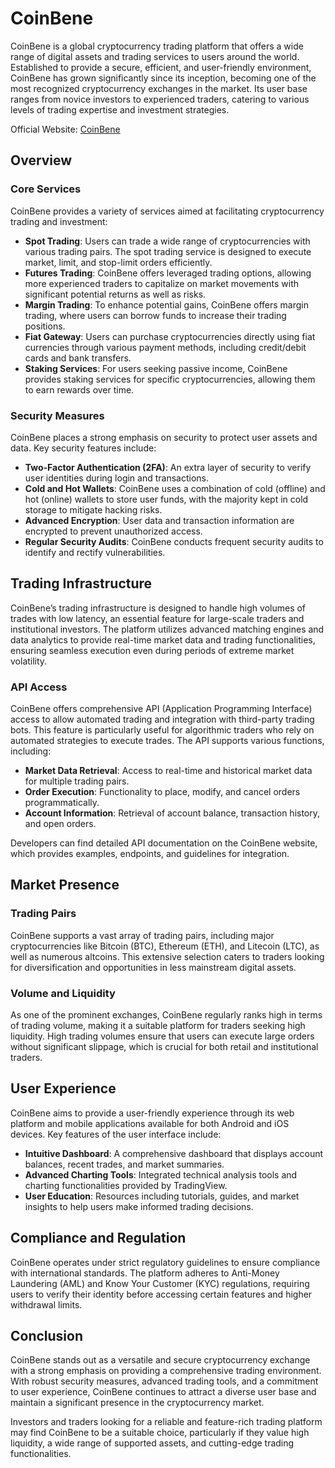 # CoinBene

CoinBene is a global cryptocurrency trading platform that offers a wide range of digital assets and trading services to users around the world. Established to provide a secure, efficient, and user-friendly environment, CoinBene has grown significantly since its inception, becoming one of the most recognized cryptocurrency exchanges in the market. Its user base ranges from novice investors to experienced traders, catering to various levels of trading expertise and investment strategies.

Official Website: [CoinBene](https://www.coinbene.com/)

## Overview

### Core Services

CoinBene provides a variety of services aimed at facilitating cryptocurrency trading and investment:
- **Spot Trading**: Users can trade a wide range of cryptocurrencies with various trading pairs. The spot trading service is designed to execute market, limit, and stop-limit orders efficiently.
- **Futures Trading**: CoinBene offers leveraged trading options, allowing more experienced traders to capitalize on market movements with significant potential returns as well as risks.
- **Margin Trading**: To enhance potential gains, CoinBene offers margin trading, where users can borrow funds to increase their trading positions.
- **Fiat Gateway**: Users can purchase cryptocurrencies directly using fiat currencies through various payment methods, including credit/debit cards and bank transfers.
- **Staking Services**: For users seeking passive income, CoinBene provides staking services for specific cryptocurrencies, allowing them to earn rewards over time.

### Security Measures

CoinBene places a strong emphasis on security to protect user assets and data. Key security features include:
- **Two-Factor Authentication (2FA)**: An extra layer of security to verify user identities during login and transactions.
- **Cold and Hot Wallets**: CoinBene uses a combination of cold (offline) and hot (online) wallets to store user funds, with the majority kept in cold storage to mitigate hacking risks.
- **Advanced Encryption**: User data and transaction information are encrypted to prevent unauthorized access.
- **Regular Security Audits**: CoinBene conducts frequent security audits to identify and rectify vulnerabilities.

## Trading Infrastructure

CoinBene’s trading infrastructure is designed to handle high volumes of trades with low latency, an essential feature for large-scale traders and institutional investors. The platform utilizes advanced matching engines and data analytics to provide real-time market data and trading functionalities, ensuring seamless execution even during periods of extreme market volatility.

### API Access

CoinBene offers comprehensive API (Application Programming Interface) access to allow automated trading and integration with third-party trading bots. This feature is particularly useful for algorithmic traders who rely on automated strategies to execute trades. The API supports various functions, including:
- **Market Data Retrieval**: Access to real-time and historical market data for multiple trading pairs.
- **Order Execution**: Functionality to place, modify, and cancel orders programmatically.
- **Account Information**: Retrieval of account balance, transaction history, and open orders.

Developers can find detailed API documentation on the CoinBene website, which provides examples, endpoints, and guidelines for integration.

## Market Presence

### Trading Pairs

CoinBene supports a vast array of trading pairs, including major cryptocurrencies like Bitcoin (BTC), Ethereum (ETH), and Litecoin (LTC), as well as numerous altcoins. This extensive selection caters to traders looking for diversification and opportunities in less mainstream digital assets.

### Volume and Liquidity

As one of the prominent exchanges, CoinBene regularly ranks high in terms of trading volume, making it a suitable platform for traders seeking high liquidity. High trading volumes ensure that users can execute large orders without significant slippage, which is crucial for both retail and institutional traders.

## User Experience

CoinBene aims to provide a user-friendly experience through its web platform and mobile applications available for both Android and iOS devices. Key features of the user interface include:
- **Intuitive Dashboard**: A comprehensive dashboard that displays account balances, recent trades, and market summaries.
- **Advanced Charting Tools**: Integrated technical analysis tools and charting functionalities provided by TradingView.
- **User Education**: Resources including tutorials, guides, and market insights to help users make informed trading decisions.

## Compliance and Regulation

CoinBene operates under strict regulatory guidelines to ensure compliance with international standards. The platform adheres to Anti-Money Laundering (AML) and Know Your Customer (KYC) regulations, requiring users to verify their identity before accessing certain features and higher withdrawal limits.

## Conclusion

CoinBene stands out as a versatile and secure cryptocurrency exchange with a strong emphasis on providing a comprehensive trading environment. With robust security measures, advanced trading tools, and a commitment to user experience, CoinBene continues to attract a diverse user base and maintain a significant presence in the cryptocurrency market.

Investors and traders looking for a reliable and feature-rich trading platform may find CoinBene to be a suitable choice, particularly if they value high liquidity, a wide range of supported assets, and cutting-edge trading functionalities.